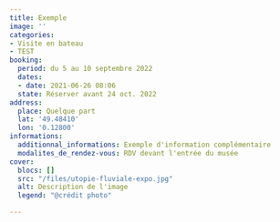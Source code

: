 ```yaml
---
title: Exemple
image: ''
categories:
- Visite en bateau
- TEST
booking:
  period: du 5 au 10 septembre 2022
  dates:
  - date: 2021-06-26 08:06
  state: Réserver avant 24 oct. 2022
address:
  place: Quelque part
  lat: '49.48410'
  lon: '0.12800'
informations:
  additionnal_informations: Exemple d'information complémentaire
  modalites_de_rendez-vous: RDV devant l'entrée du musée
cover:
  blocs: []
  src: "/files/utopie-fluviale-expo.jpg"
  alt: Description de l'image
  legend: "@crédit photo"

---
```

